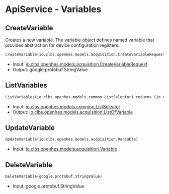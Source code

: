 # ApiService - Variables

## CreateVariable

Creates a new variable. The variable object defines named variable that provides abstraction for device configuration registers.

```proto
CreateVariable(io.clbs.openhes.models.acquisition.CreateVariableRequest) returns (google.protobuf.StringValue)
```

- Input: [io.clbs.openhes.models.acquisition.CreateVariableRequest](model-io-clbs-openhes-models-acquisition-createvariablerequest.md)
- Output: google.protobuf.StringValue

## ListVariables

```proto
ListVariables(io.clbs.openhes.models.common.ListSelector) returns (io.clbs.openhes.models.acquisition.ListOfVariable)
```

- Input: [io.clbs.openhes.models.common.ListSelector](model-io-clbs-openhes-models-common-listselector.md)
- Output: [io.clbs.openhes.models.acquisition.ListOfVariable](model-io-clbs-openhes-models-acquisition-listofvariable.md)

## UpdateVariable

```proto
UpdateVariable(io.clbs.openhes.models.acquisition.Variable)
```

- Input: [io.clbs.openhes.models.acquisition.Variable](model-io-clbs-openhes-models-acquisition-variable.md)

## DeleteVariable

```proto
DeleteVariable(google.protobuf.StringValue)
```

- Input: google.protobuf.StringValue


